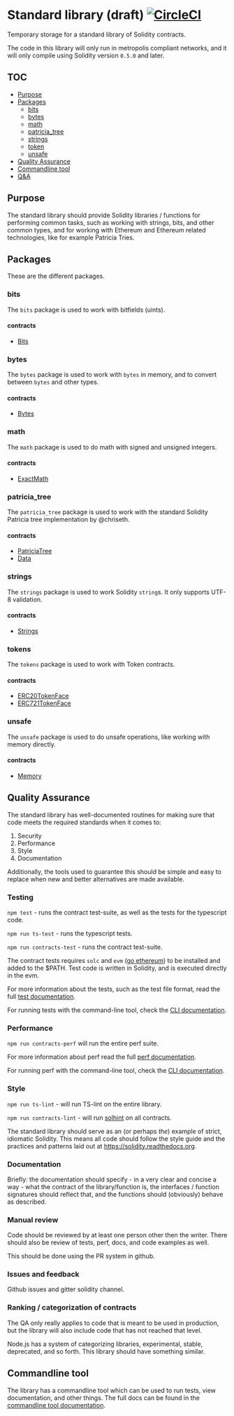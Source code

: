 # Standard library (draft) [![CircleCI](https://circleci.com/gh/ethereum/solidity-examples.svg?style=svg)](https://circleci.com/gh/ethereum/solidity-examples)

Temporary storage for a standard library of Solidity contracts.

The code in this library will only run in metropolis compliant networks, and it will only compile using Solidity version `0.5.0` and later.

## TOC

- [Purpose](#purpose)
- [Packages](#packages)
  - [bits](#bits)
  - [bytes](#bytes)
  - [math](#math)
  - [patricia_tree](#patricia_tree)
  - [strings](#strings)
  - [token](#token)
  - [unsafe](#unsafe)
- [Quality Assurance](#quality-assurance)
- [Commandline tool](#commandline-tool)
- [Q&A](qa)

## Purpose

The standard library should provide Solidity libraries / functions for performing common tasks, such as working with strings, bits, and other common types, and for working with Ethereum and Ethereum related technologies, like for example Patricia Tries.

## Packages

These are the different packages.

### bits

The `bits` package is used to work with bitfields (uints).

#### contracts

- [Bits](./docs/bits/Bits.md)

### bytes

The `bytes` package is used to work with `bytes` in memory, and to convert between `bytes` and other types.

#### contracts

- [Bytes](./docs/bytes/Bytes.md)

### math

The `math` package is used to do math with signed and unsigned integers.

#### contracts

- [ExactMath](./docs/math/ExactMath.md)

### patricia_tree

The `patricia_tree` package is used to work with the standard Solidity Patricia tree implementation by @chriseth.

#### contracts

- [PatriciaTree](./docs/patricia_tree/PatriciaTree.md)
- [Data](./docs/patricia_tree/Data.md)

### strings

The `strings` package is used to work Solidity `string`s. It only supports UTF-8 validation.

#### contracts

- [Strings](./docs/strings/Strings.md)

### tokens

The `tokens` package is used to work with Token contracts.

#### contracts

- [ERC20TokenFace](./docs/tokens/ERC20TokenFace.md)
- [ERC721TokenFace](./docs/tokens/ERC721TokenFace.md)

### unsafe

The `unsafe` package is used to do unsafe operations, like working with memory directly.

#### contracts

- [Memory](./docs/unsafe/Memory.md)

## Quality Assurance

The standard library has well-documented routines for making sure that code meets the required standards when it comes to:

1. Security
2. Performance
3. Style
4. Documentation

Additionally, the tools used to guarantee this should be simple and easy to replace when new and better alternatives are made available.

### Testing

`npm test` - runs the contract test-suite, as well as the tests for the typescript code.

`npm run ts-test` - runs the typescript tests.

`npm run contracts-test` - runs the contract test-suite.

The contract tests requires `solc` and `evm` ([go ethereum](https://github.com/ethereum/go-ethereum)) to be installed and added to the $PATH. Test code is written in Solidity, and is executed directly in the evm.

For more information about the tests, such as the test file format, read the full [test documentation](./docs/testing.md).

For running tests with the command-line tool, check the [CLI documentation](./docs/cli.md).

### Performance

`npm run contracts-perf` will run the entire perf suite.

For more information about perf read the full [perf documentation](./docs/perf.md).

For running perf with the command-line tool, check the [CLI documentation](./docs/cli.md).

### Style

`npm run ts-lint` - will run TS-lint on the entire library.

`npm run contracts-lint` - will run [solhint](https://github.com/protofire/solhint) on all contracts.

The standard library should serve as an (or perhaps *the*) example of strict, idiomatic Solidity. This means all code should follow the style guide and the practices and patterns laid out at https://solidity.readthedocs.org.

### Documentation

Briefly: the documentation should specify - in a very clear and concise a way - what the contract of the library/function is, the interfaces / function signatures should reflect that, and the functions should (obviously) behave as described.

### Manual review

Code should be reviewed by at least one person other then the writer. There should also be review of tests, perf, docs, and code examples as well.

This should be done using the PR system in github.

### Issues and feedback

Github issues and gitter solidity channel.

### Ranking / categorization of contracts

The QA only really applies to code that is meant to be used in production, but the library will also include code that has not reached that level.

Node.js has a system of categorizing libraries, experimental, stable, deprecated, and so forth. This library should have something similar.

## Commandline tool

The library has a commandline tool which can be used to run tests, view documentation, and other things. The full docs can be found in the [commandline tool documentation](./docs/cli.md).
